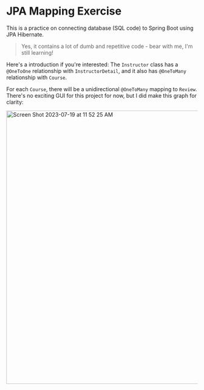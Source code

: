 # JPA Mapping Exercise

This is a practice on connecting database (SQL code) to Spring Boot using JPA Hibernate.

> Yes, it contains a lot of dumb and repetitive code - bear with me, I'm still learning!

Here's a introduction if you're interested:
The `Instructor` class has a `@OneToOne` relationship with `InstructorDetail`, and it also has `@OneToMany` relationship with `Course`.

For each `Course`, there will be a unidirectional `@OneToMany` mapping to `Review`. There's no exciting GUI for this project for now, but I did make this graph for clarity:

<img width="720" alt="Screen Shot 2023-07-19 at 11 52 25 AM" src="https://github.com/JayLi1209/jpa-mapping/assets/100735820/4a6ffee7-e13c-4231-9b97-85cf38def8f3">
